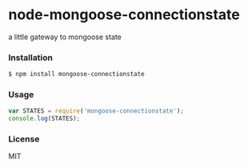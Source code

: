 
node-mongoose-connectionstate
============

a little gateway to mongoose state

### Installation

```bash
$ npm install mongoose-connectionstate
```

### Usage

```js
var STATES = require('mongoose-connectionstate');
console.log(STATES);
```

### License

MIT
